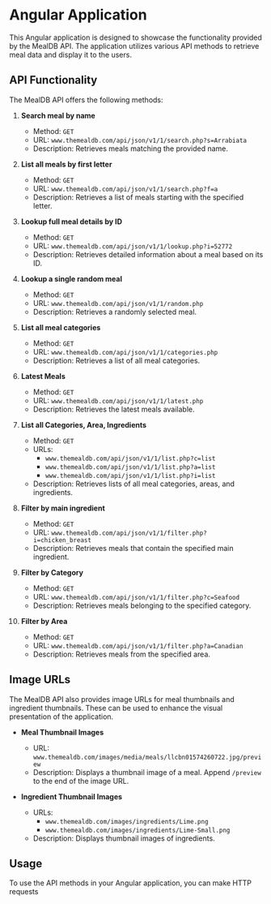 # Angular Application

This Angular application is designed to showcase the functionality provided by the MealDB API. The application utilizes various API methods to retrieve meal data and display it to the users.

## API Functionality

The MealDB API offers the following methods:

1. **Search meal by name**
   - Method: `GET`
   - URL: `www.themealdb.com/api/json/v1/1/search.php?s=Arrabiata`
   - Description: Retrieves meals matching the provided name.

2. **List all meals by first letter**
   - Method: `GET`
   - URL: `www.themealdb.com/api/json/v1/1/search.php?f=a`
   - Description: Retrieves a list of meals starting with the specified letter.

3. **Lookup full meal details by ID**
   - Method: `GET`
   - URL: `www.themealdb.com/api/json/v1/1/lookup.php?i=52772`
   - Description: Retrieves detailed information about a meal based on its ID.

4. **Lookup a single random meal**
   - Method: `GET`
   - URL: `www.themealdb.com/api/json/v1/1/random.php`
   - Description: Retrieves a randomly selected meal.

5. **List all meal categories**
   - Method: `GET`
   - URL: `www.themealdb.com/api/json/v1/1/categories.php`
   - Description: Retrieves a list of all meal categories.

6. **Latest Meals**
   - Method: `GET`
   - URL: `www.themealdb.com/api/json/v1/1/latest.php`
   - Description: Retrieves the latest meals available.

7. **List all Categories, Area, Ingredients**
   - Method: `GET`
   - URLs:
     - `www.themealdb.com/api/json/v1/1/list.php?c=list`
     - `www.themealdb.com/api/json/v1/1/list.php?a=list`
     - `www.themealdb.com/api/json/v1/1/list.php?i=list`
   - Description: Retrieves lists of all meal categories, areas, and ingredients.

8. **Filter by main ingredient**
   - Method: `GET`
   - URL: `www.themealdb.com/api/json/v1/1/filter.php?i=chicken_breast`
   - Description: Retrieves meals that contain the specified main ingredient.

9. **Filter by Category**
   - Method: `GET`
   - URL: `www.themealdb.com/api/json/v1/1/filter.php?c=Seafood`
   - Description: Retrieves meals belonging to the specified category.

10. **Filter by Area**
    - Method: `GET`
    - URL: `www.themealdb.com/api/json/v1/1/filter.php?a=Canadian`
    - Description: Retrieves meals from the specified area.

## Image URLs

The MealDB API also provides image URLs for meal thumbnails and ingredient thumbnails. These can be used to enhance the visual presentation of the application.

- **Meal Thumbnail Images**
  - URL: `www.themealdb.com/images/media/meals/llcbn01574260722.jpg/preview`
  - Description: Displays a thumbnail image of a meal. Append `/preview` to the end of the image URL.

- **Ingredient Thumbnail Images**
  - URLs:
    - `www.themealdb.com/images/ingredients/Lime.png`
    - `www.themealdb.com/images/ingredients/Lime-Small.png`
  - Description: Displays thumbnail images of ingredients.

## Usage

To use the API methods in your Angular application, you can make HTTP requests
